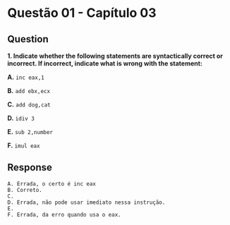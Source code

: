 # Questão 01 - Capítulo 03

## Question

**<p>1. Indicate whether the following statements are syntactically correct or incorrect. If incorrect, indicate what is wrong with the statement:</p>**
**<p>A.** ``inc eax,1``</p>
**<p>B.** ``add ebx,ecx``</p>
**<p>C.** ``add dog,cat``</p>
**<p>D.** ``idiv 3``</p>
**<p>E.** ``sub 2,number``</p>
**<p>F.** ``imul eax``</p>

## Response

```
A. Errada, o certo é inc eax
B. Correto.
C.
D. Errada, não pode usar imediato nessa instrução.
E.
F. Errada, da erro quando usa o eax.
```
